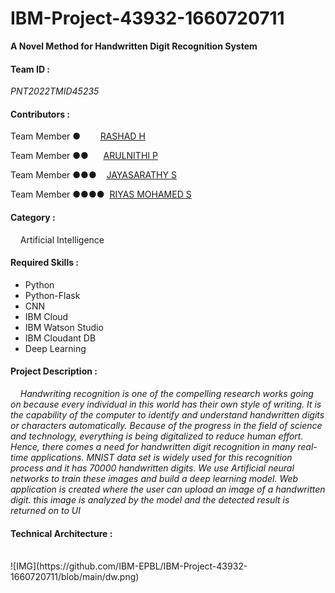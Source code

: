 # IBM-Project-43932-1660720711

**A Novel Method for Handwritten Digit Recognition System**

#### Team ID : 
*PNT2022TMID45235*

#### Contributors : 
Team Member ●    &nbsp;&nbsp;&nbsp;&nbsp;&nbsp;&nbsp; [RASHAD H](https://github.com/rashad-it19)

Team Member ●●   &nbsp;&nbsp;&nbsp;&nbsp;&nbsp;[ARULNITHI P](#)

Team Member ●●●   &nbsp;&nbsp;&nbsp;[JAYASARATHY S](https://github.com/jayasarathy-it19)

Team Member ●●●●  &nbsp;[RIYAS MOHAMED S]()


#### Category :
&nbsp;&nbsp;&nbsp;&nbsp;Artificial Intelligence

#### Required Skills :
- Python
- Python-Flask
- CNN
- IBM Cloud
- IBM Watson Studio
- IBM Cloudant DB
- Deep Learning

#### Project Description :
*&nbsp;&nbsp;&nbsp;&nbsp;Handwriting recognition is one of the compelling research works going on because every individual in this world has their own style of writing. It is the capability of the computer to identify and understand handwritten digits or characters automatically. Because of the progress in the field of science and technology, everything is being digitalized to reduce human effort. Hence, there comes a need for handwritten digit recognition in many real-time applications. MNIST data set is widely used for this recognition process and it has 70000 handwritten digits. We use Artificial neural networks to train these images and build a deep learning model. Web application is created where the user can upload an image of a handwritten digit. this image is analyzed by the model and the detected result is returned on to UI*

#### Technical Architecture :
<br>
![IMG](https://github.com/IBM-EPBL/IBM-Project-43932-1660720711/blob/main/dw.png)
